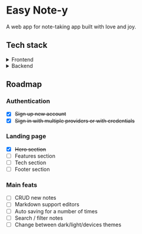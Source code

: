 # Easy Note-y

A web app for note-taking app built with love and joy.

## Tech stack

<details>
  <summary>Frontend</summary>

  - [Reactjs](https://react.dev/)
  - [Typescript](https://www.typescriptlang.org/)
  - [Tailwind css](https://tailwindcss.com/)
  - [Radix ui](https://www.radix-ui.com/)
  - [Lucide Icons](https://lucide.dev/icons/)
  - [Phosphor Icons](https://phosphoricons.com/)
  - [zod](https://zod.dev/)
  - [Illustrations](https://undraw.co/illustrations)
</details>

<details>
  <summary>Backend</summary>

  - [Nextjs](https://nextjs.org/)
  - [NextAuth](https://next-auth.js.org/)
  - [Prisma ORM](https://www.prisma.io/)
  - [tRPC](https://trpc.io/)
  - [Mongodb](https://www.mongodb.com/)
  - [Vercel](https://vercel.com/home)
</details>

## Roadmap

### Authentication 
- [x] ~~Sign up new account~~
- [x] ~~Sign in with multiple providers or with credentials~~
### Landing page
- [x] ~~Hero section~~
- [ ] Features section
- [ ] Tech section
- [ ] Footer section

### Main feats
- [ ] CRUD new notes
- [ ] Markdown support editors
- [ ] Auto saving for a number of times
- [ ] Search / filter notes
- [ ] Change between dark/light/devices themes